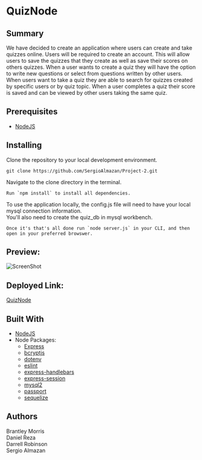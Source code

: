 # QuizNode

## Summary
We have decided to create an application where users can create and take quizzes online. Users will be required to create an account. This will allow users to save the quizzes that they create as well as save their scores on others quizzes. When a user wants to create a quiz they will have the option to write new questions or select from questions written by other users. When users want to take a quiz they are able to search for quizzes created by specific users or by quiz topic. When a user completes a quiz their score is saved and can be viewed by other users taking the same quiz.

## Prerequisites
* [NodeJS](https://nodejs.org/)

## Installing

Clone the repository to your local development environment.

```
git clone https://github.com/SergioAlmazan/Project-2.git
```

Navigate to the clone directory in the terminal.
```
Run `npm install` to install all dependencies.
```
To use the application locally, the config.js file will need to have your local mysql connection information.\
You'll also need to create the quiz_db in mysql workbench.
```
Once it's that's all done run `node server.js` in your CLI, and then open in your preferred browswer.
```
## Preview:
![ScreenShot](/public/css/screenshot.PNG)

## Deployed Link:
[QuizNode](https://calm-journey-11508.herokuapp.com/)

## Built With
* [NodeJS](https://nodejs.org/)
* Node Packages:
    * [Express](https://www.npmjs.com/package/express)
    * [bcryptjs](https://www.npmjs.com/package/bcryptjs)
    * [dotenv](https://www.npmjs.com/package/dotenv)
    * [eslint](https://www.npmjs.com/package/eslint)
    * [express-handlebars](https://www.npmjs.com/package/express-handlebars)
    * [express-session](https://www.npmjs.com/package/express-session)
    * [mysql2](https://www.npmjs.com/package/mysql2)
    * [passport](https://www.npmjs.com/package/passport)
    * [sequelize](https://www.npmjs.com/package/sequelize)


## Authors
Brantley Morris\
Daniel Reza\
Darrell Robinson\
Sergio Almazan

